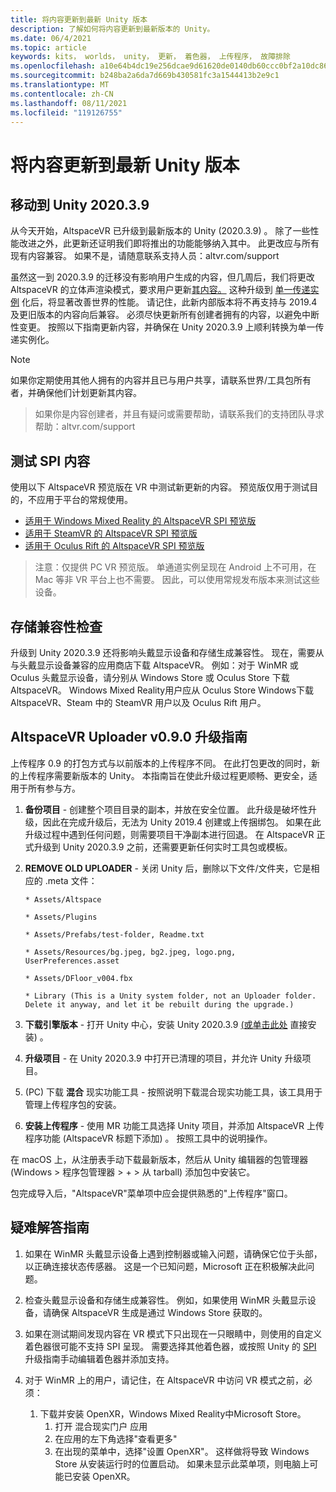 ```yaml
---
title: 将内容更新到最新 Unity 版本
description: 了解如何将内容更新到最新版本的 Unity。
ms.date: 06/4/2021
ms.topic: article
keywords: kits， worlds， unity， 更新， 着色器， 上传程序， 故障排除
ms.openlocfilehash: a10e64b4dc19e256dcae9d61620de0140db60ccc0bf2a10dc864313f139bbd10
ms.sourcegitcommit: b248ba2a6da7d669b430581fc3a1544413b2e9c1
ms.translationtype: MT
ms.contentlocale: zh-CN
ms.lasthandoff: 08/11/2021
ms.locfileid: "119126755"
---
```

# <a name="updating-content-to-the-latest-unity-version"></a>将内容更新到最新 Unity 版本

## <a name="moving-to-unity-202039"></a>移动到 Unity 2020.3.9

从今天开始，AltspaceVR 已升级到最新版本的 Unity (2020.3.9) 。 除了一些性能改进之外，此更新还证明我们即将推出的功能能够纳入其中。 此更改应与所有现有内容兼容。 如果不是，请随意联系支持人员：altvr.com/support

虽然这一到 2020.3.9 的迁移没有影响用户生成的内容，但几周后，我们将更改 AltspaceVR 的立体声渲染模式，要求用户更新[其内容。]( https://docs.unity3d.com/Manual/SinglePassStereoRendering.html) 这种升级到 [单一传递实例](https://docs.unity3d.com/Manual/SinglePassInstancing.html) 化后，将显著改善世界的性能。 请记住，此新内部版本将不再支持与 2019.4 及更旧版本的内容向后兼容。 必须尽快更新所有创建者拥有的内容，以避免中断性变更。 按照以下指南更新内容，并确保在 Unity 2020.3.9 上顺利转换为单一传递实例化。

> [!NOTE]
> 如果你定期使用其他人拥有的内容并且已与用户共享，请联系世界/工具包所有者，并确保他们计划更新其内容。

> 如果你是内容创建者，并且有疑问或需要帮助，请联系我们的支持团队寻求帮助：altvr.com/support

## <a name="testing-your-spi-content"></a>测试 SPI 内容

使用以下 AltspaceVR 预览版在 VR 中测试新更新的内容。 预览版仅用于测试目的，不应用于平台的常规使用。

* [适用于 Windows Mixed Reality 的 AltspaceVR SPI 预览版](https://aka.ms/AvrSpiMr)
* [适用于 SteamVR 的 AltspaceVR SPI 预览版](https://aka.ms/AvrSpiSteam)
* [适用于 Oculus Rift 的 AltspaceVR SPI 预览版](https://aka.ms/AvrSpiRift)

> 注意：仅提供 PC VR 预览版。 单通道实例呈现在 Android 上不可用，在 Mac 等非 VR 平台上也不需要。 因此，可以使用常规发布版本来测试这些设备。


## <a name="storecompatibilitycheck"></a>存储兼容性检查

升级到 Unity 2020.3.9 还将影响头戴显示设备和存储生成兼容性。 现在，需要从与头戴显示设备兼容的应用商店下载 AltspaceVR。 例如：对于 WinMR 或 Oculus 头戴显示设备，请分别从 Windows Store 或 Oculus Store 下载 AltspaceVR。 Windows Mixed Reality用户应从 Oculus Store Windows下载 AltspaceVR、Steam 中的 SteamVR 用户以及 Oculus Rift 用户。

## <a name="altspacevr-uploader-v090-upgrade-guide"></a>AltspaceVR Uploader v0.9.0 升级指南 

上传程序 0.9 的打包方式与以前版本的上传程序不同。 在此打包更改的同时，新的上传程序需要新版本的 Unity。 本指南旨在使此升级过程更顺畅、更安全，适用于所有参与方。

1. **备份项目** - 创建整个项目目录的副本，并放在安全位置。 此升级是破坏性升级，因此在完成升级后，无法为 Unity 2019.4 创建或上传捆绑包。 如果在此升级过程中遇到任何问题，则需要项目干净副本进行回退。 在 AltspaceVR 正式升级到 Unity 2020.3.9 之前，还需要更新任何实时工具包或模板。

2. **REMOVE OLD UPLOADER** - 关闭 Unity 后，删除以下文件/文件夹，它是相应的 .meta 文件：

    ```console
    * Assets/Altspace

    * Assets/Plugins

    * Assets/Prefabs/test-folder, Readme.txt

    * Assets/Resources/bg.jpeg, bg2.jpeg, logo.png, UserPreferences.asset

    * Assets/DFloor_v004.fbx

    * Library (This is a Unity system folder, not an Uploader folder. Delete it anyway, and let it be rebuilt during the upgrade.)
    ```

3. **下载引擎版本** - 打开 Unity 中心，安装 Unity 2020.3.9 [ (或单击此处](https://unity3d.com/ru/unity/whats-new/2020.3.9) 直接安装) 。

4. **升级项目** - 在 Unity 2020.3.9 中打开已清理的项目，并允许 Unity 升级项目。

5.  (PC) 下载 **混合** 现实功能工具 - 按照说明下载混合现实功能工具，[](/windows/mixed-reality/develop/unity/welcome-to-mr-feature-tool)该工具用于管理上传程序包的安装。

6. **安装上传程序** - 使用 MR 功能工具选择 Unity 项目，并添加 AltspaceVR 上传程序功能 (AltspaceVR 标题下添加) 。 按照工具中的说明操作。

在 macOS 上，从注册表手动下载最新版本[](https://dev.azure.com/aipmr/MixedReality-Unity-Packages/_packaging?_a=package&feed=Unity-packages&package=com.microsoft.altspacevr_uploader&protocolType=Npm&version=0.9.0&view=versions)，然后从 Unity 编辑器的包管理器 (Windows > 程序包管理器 > + > 从 tarball) 添加包中安装它。

包完成导入后，"AltspaceVR"菜单项中应会提供熟悉的"上传程序"窗口。

## <a name="troubleshooting-tips"></a>疑难解答指南

1. 如果在 WinMR 头戴显示设备上遇到控制器或输入问题，请确保它位于头部，以正确连接状态传感器。 这是一个已知问题，Microsoft 正在积极解决此问题。

2. 检查头戴显示设备和存储生成兼容性。 例如，如果使用 WinMR 头戴显示设备，请确保 AltspaceVR 生成是通过 Windows Store 获取的。

3. 如果在测试期间发现内容在 VR 模式下只出现在一只眼睛中，则使用的自定义着色器很可能不支持 SPI 呈现。 需要选择其他着色器，或按照 Unity 的 [SPI](https://docs.unity3d.com/Manual/SinglePassInstancing.html) 升级指南手动编辑着色器并添加支持。

4. 对于 WinMR 上的用户，请记住，在 AltspaceVR 中访问 VR 模式之前，必须： 
    1. 下载并安装 OpenXR，Windows Mixed Reality中Microsoft Store。
        1. 打开 混合现实门户 应用
        2. 在应用的左下角选择"查看更多"
        3. 在出现的菜单中，选择"设置 OpenXR"。 这样做将导致 Windows Store 从安装运行时的位置启动。 如果未显示此菜单项，则电脑上可能已安装 OpenXR。